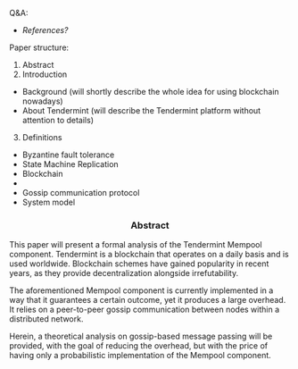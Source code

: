 
Q&A:
- *References?*

Paper structure:
1. Abstract
2. Introduction
* Background (will shortly describe the whole idea for using blockchain nowadays)
* About Tendermint (will describe the Tendermint platform without attention to details)
3. Definitions
* Byzantine fault tolerance
* State Machine Replication
* Blockchain
* 
* Gossip communication protocol
* System model

<div align='center'> 
	<h3>Abstract</h3>
</div>

This paper will present a formal analysis of the Tendermint Mempool component. Tendermint is a blockchain that operates on a daily basis and is used worldwide. Blockchain schemes have gained popularity in recent years, as they provide decentralization alongside irrefutability.  

The aforementioned Mempool component is currently implemented in a way that it guarantees a certain outcome, yet it produces a large overhead. It relies on a peer-to-peer gossip communication between nodes within a distributed network. 

Herein, a theoretical analysis on gossip-based message passing will be provided, with the goal of reducing the overhead, but with the price of having only a probabilistic implementation of the Mempool component.

<!--stackedit_data:
eyJoaXN0b3J5IjpbMTEyNzk0MzQ1LC0xNDY2MDk2ODYzLC0xMj
YzMzA0MDYsMTMxODYyNDUxMCwtOTIwMTQwODA5LDEyMzgyMjAy
ODEsLTEyNzA0MjE0ODIsOTY5NjE2NDg4LDE4NjY2MDg1MTgsMT
c3MjMxOTc5NSw0ODEzMTk1OTcsNzI1MjUwNDU5LC0xMDM4Nzcz
MjM3LC0xMzk2MzQxOTQsMTY5OTM0OTQ4Ml19
-->
